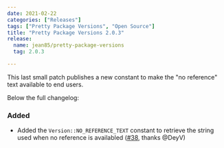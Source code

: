 ```yaml
---
date: 2021-02-22
categories: ["Releases"]
tags: ["Pretty Package Versions", "Open Source"]
title: "Pretty Package Versions 2.0.3"
release:
  name: jean85/pretty-package-versions
  tag: 2.0.3

---
```

This last small patch publishes a new constant to make the "no reference" text available to end users.
<!--more-->
Below the full changelog:

### Added
* Added the `Version::NO_REFERENCE_TEXT` constant to retrieve the string used when no reference is availabled ([#38](https://github.com/Jean85/pretty-package-versions/pull/38), thanks @DeyV)
